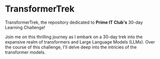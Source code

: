 # TransformerTrek

TransformerTrek, the repository dedicated to **Prime IT Club's** 30-day Learning Challenge!

Join me on this thrilling journey as I embark on a 30-day trek into the expansive realm of transformers and Large Language Models (LLMs). Over the course of this challenge, I'll delve deep into the intricies of the transformer models.

